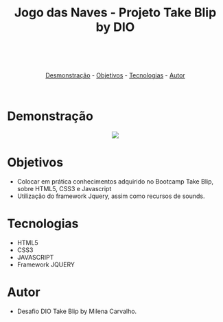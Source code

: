 <header>
    <h1 align="center">Jogo das Naves - Projeto Take Blip by DIO </h1>
</header>
<br>
<p align="center">
    <a href="#Demonstração">Desmonstração</a> -
    <a href="#objetivos">Objetivos</a> -
    <a href="#tecnologias">Tecnologias</a> -
    <a href="#autor">Autor</a> 
</p>
<br>

# Demonstração

<div align="center">
    <img maxheight="500px" src="https://user-images.githubusercontent.com/80054194/158264986-a8784173-2066-4405-83ba-2eaae91c5a16.png"/>
</div>

# Objetivos

- Colocar em prática conhecimentos adquirido no Bootcamp Take Blip, sobre HTML5, CSS3 e Javascript
- Utilização do framework Jquery, assim como recursos de sounds.

# Tecnologias

- HTML5
- CSS3
- JAVASCRIPT
- Framework JQUERY

# Autor

- Desafio DIO Take Blip by Milena Carvalho.
 
